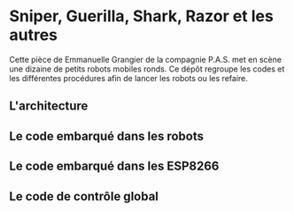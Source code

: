 Sniper, Guerilla, Shark, Razor et les autres
============================================

Cette pièce de Emmanuelle Grangier de la compagnie P.A.S. met en scène une
dizaine de petits robots mobiles ronds. Ce dépôt regroupe les codes et les
différentes procédures afin de lancer les robots ou les refaire.



L'architecture
--------------

Le code embarqué dans les robots
--------------------------------

Le code embarqué dans les ESP8266
---------------------------------

Le code de contrôle global
--------------------------
